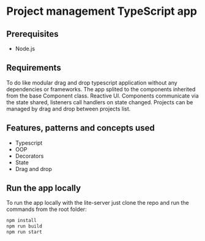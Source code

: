 # Project management TypeScript app

## Prerequisites
- Node.js
## Requirements

To do like modular drag and drop typescript application without any dependencies or frameworks. 
The app splited to the components inherited from the base Component class.
Reactive UI. Components communicate via the state shared, listeners call handlers on state changed.
Projects can be managed by drag and drop between projects list.

## Features, patterns and concepts used

- Typescript
- OOP
- Decorators
- State
- Drag and drop

## Run the app locally

To run the app locally with the lite-server just clone the repo and run the commands from the root folder:

```sh
npm install
npm run build
npm run start
```
